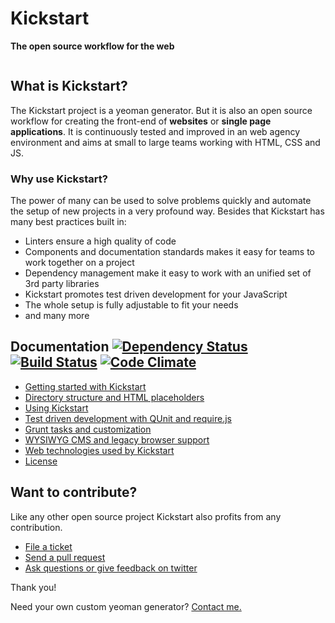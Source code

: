 # Kickstart

<b>The open source workflow for the web</b>

<img src="https://raw.githubusercontent.com/markusfalk/generator-kickstart/master/docs/kickstart.png" alt="">

## What is Kickstart?

The Kickstart project is a yeoman generator. But it is also an open source workflow for creating the front-end of **websites** or **single page applications**.
It is continuously tested and improved in an web agency environment and aims at small to large teams working with HTML, CSS and JS.

### Why use Kickstart?

The power of many can be used to solve problems quickly and automate the setup of new projects in a very profound way. Besides that Kickstart has many best practices built in:

* Linters ensure a high quality of code
* Components and documentation standards makes it easy for teams to work together on a project
* Dependency management make it easy to work with an unified set of 3rd party libraries
* Kickstart promotes test driven development for your JavaScript
* The whole setup is fully adjustable to fit your needs
* and many more

## Documentation [![Dependency Status](https://gemnasium.com/markusfalk/generator-kickstart.svg)](https://gemnasium.com/markusfalk/generator-kickstart) [![Build Status](https://travis-ci.org/markusfalk/generator-kickstart.svg?branch=20150416_falk_test-creation-pass)](https://travis-ci.org/markusfalk/generator-kickstart) [![Code Climate](https://codeclimate.com/github/markusfalk/generator-kickstart/badges/gpa.svg)](https://codeclimate.com/github/markusfalk/generator-kickstart)

* [Getting started with Kickstart](https://github.com/markusfalk/generator-kickstart/blob/master/docs/getting-started.md)
* [Directory structure and HTML placeholders](https://github.com/markusfalk/generator-kickstart/blob/master/docs/directory-structure.md)
* [Using Kickstart](https://github.com/markusfalk/generator-kickstart/blob/master/docs/using-kickstart.md)
* [Test driven development with QUnit and require.js](https://github.com/markusfalk/generator-kickstart/blob/master/docs/unit-tests.md)
* [Grunt tasks and customization](https://github.com/markusfalk/generator-kickstart/blob/master/docs/grunt-customization.md)
* [WYSIWYG CMS and legacy browser support](https://github.com/markusfalk/generator-kickstart/blob/master/docs/wysiwyg-legacy.md)
* [Web technologies used by Kickstart](https://github.com/markusfalk/generator-kickstart/blob/master/docs/technologies.md)
* [License](https://github.com/markusfalk/generator-kickstart/blob/master/docs/license.md)

## Want to contribute?

Like any other open source project Kickstart also profits from any contribution.

* [File a ticket](https://github.com/markusfalk/generator-kickstart/issues)
* [Send a pull request](https://github.com/markusfalk/generator-kickstart/pulls)
* [Ask questions or give feedback on twitter](https://twitter.com/os_workflow)

Thank you!

Need your own custom yeoman generator? [Contact me.](mailto:kickstart@markus-falk.com)
